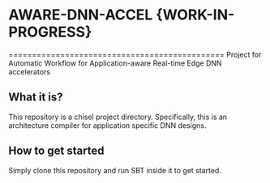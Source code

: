 # AWARE-DNN-ACCEL {WORK-IN-PROGRESS}
==============================================
Project for Automatic Workflow for Application-aware Real-time Edge DNN accelerators
## What it is?
This repository is a chisel project directory. Specifically, this is an architecture compiler for application specific DNN designs. 
## How to get started
Simply clone this repository and run SBT inside it to get started.
